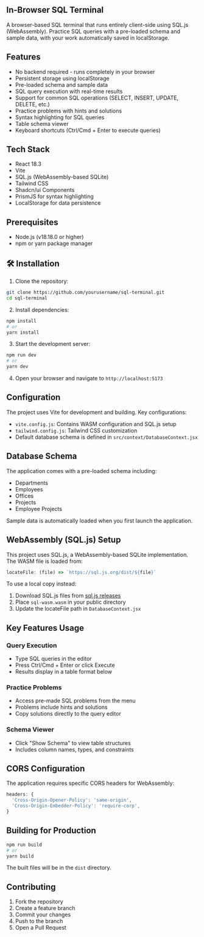 ## In-Browser SQL Terminal

A browser-based SQL terminal that runs entirely client-side using SQL.js (WebAssembly). Practice SQL queries with a pre-loaded schema and sample data, with your work automatically saved in localStorage.

##  Features

- No backend required - runs completely in your browser
- Persistent storage using localStorage
- Pre-loaded schema and sample data
- SQL query execution with real-time results
- Support for common SQL operations (SELECT, INSERT, UPDATE, DELETE, etc.)
- Practice problems with hints and solutions
- Syntax highlighting for SQL queries
- Table schema viewer
- Keyboard shortcuts (Ctrl/Cmd + Enter to execute queries)

##  Tech Stack

- React 18.3
- Vite
- SQL.js (WebAssembly-based SQLite)
- Tailwind CSS
- Shadcn/ui Components
- PrismJS for syntax highlighting
- LocalStorage for data persistence

##  Prerequisites

- Node.js (v18.18.0 or higher)
- npm or yarn package manager

## 🛠️ Installation

1. Clone the repository:
```bash
git clone https://github.com/yourusername/sql-terminal.git
cd sql-terminal
```

2. Install dependencies:
```bash
npm install
# or
yarn install
```

3. Start the development server:
```bash
npm run dev
# or
yarn dev
```

4. Open your browser and navigate to `http://localhost:5173`

## Configuration

The project uses Vite for development and building. Key configurations:

- `vite.config.js`: Contains WASM configuration and SQL.js setup
- `tailwind.config.js`: Tailwind CSS customization
- Default database schema is defined in `src/context/DatabaseContext.jsx`

## Database Schema

The application comes with a pre-loaded schema including:

- Departments
- Employees
- Offices
- Projects
- Employee Projects

Sample data is automatically loaded when you first launch the application.

## WebAssembly (SQL.js) Setup

This project uses SQL.js, a WebAssembly-based SQLite implementation. The WASM file is loaded from:

```javascript
locateFile: (file) => `https://sql.js.org/dist/${file}`
```

To use a local copy instead:

1. Download SQL.js files from [sql.js releases](https://github.com/sql-js/sql.js/releases)
2. Place `sql-wasm.wasm` in your public directory
3. Update the locateFile path in `DatabaseContext.jsx`

## Key Features Usage

### Query Execution
- Type SQL queries in the editor
- Press Ctrl/Cmd + Enter or click Execute
- Results display in a table format below

### Practice Problems
- Access pre-made SQL problems from the menu
- Problems include hints and solutions
- Copy solutions directly to the query editor

### Schema Viewer
- Click "Show Schema" to view table structures
- Includes column names, types, and constraints

## CORS Configuration

The application requires specific CORS headers for WebAssembly:

```javascript
headers: {
  'Cross-Origin-Opener-Policy': 'same-origin',
  'Cross-Origin-Embedder-Policy': 'require-corp',
}
```

## Building for Production

```bash
npm run build
# or
yarn build
```

The built files will be in the `dist` directory.

## Contributing

1. Fork the repository
2. Create a feature branch
3. Commit your changes
4. Push to the branch
5. Open a Pull Request



